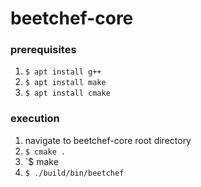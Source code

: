 # beetchef-core

### prerequisites

1. `$ apt install g++`
2. `$ apt install make`
3. `$ apt install cmake`

### execution

1. navigate to beetchef-core root directory
2. `$ cmake .`
3. `$ make
4. `$ ./build/bin/beetchef`
